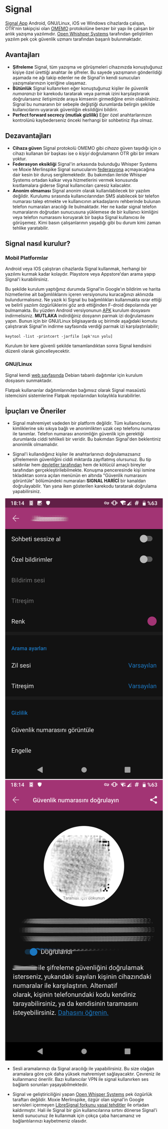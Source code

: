 # Signal

<!-- toc -->

[Signal App](https://www.signal.org) Android, GNU/Linux, iOS ve Windows cihazlarda çalışan, OTR'nin takipçisi olan [OMEMO](https://conversations.im/omemo/) protokolüne benzer bir yapı ile çalışan bir anlık yazışma yazılımıdır. [Open Whishper Systems](https://en.wikipedia.org/wiki/Open_Whisper_Systems) tarafından geliştirilen yazılım pek çok güvenlik uzmanı tarafından başarılı bulunmaktadır. 

## Avantajları

* __Şifreleme__ Signal, tüm yazışma ve görüşmeleri cihazınızda konuştuğunuz kişiye özel ürettiği anahtar ile şifreler. Bu sayede yazışmanın gönderildiği aşamada ne ağı takip edenler ne de Signal'in kendi sunucuları yazışmalarınızın içeriğine ulaşamaz.
* __Bütünlük__ Signal kullanırken eğer konuştuğunuz kişiler ile *güvenlik numaranızı* bir karekodu taratarak veya parmak izini karşılaştırarak doğrularsanız iletişimizde araya kimsenin girmediğine emin olabilirsiniz. Signal bu numaranın bir sebeple değiştiği durumlarda belirgin şekilde kullanıcılarını uyararak güvenliğin eksildiğini bildirir.
* __Perfect forward secrecy (mutlak gizlilik)__ Eğer özel anahtarlarınızın kontrolünü kaybederseniz önceki herhangi bir sohbetiniz ifşa olmaz.

## Dezavantajları

* __Cihaza güven__ Signal protokolü OMEMO gibi *cihaza* güven taşıdığı için o cihazı kullanan bir başkası ise o *kişiyi* doğrulamanın OTR gibi bir imkanı yoktur.
* __Federasyon eksikliği__ Signal'in arkasında bulunduğu Whisper Systems ve Moxie Merlinspike Signal sunucularını [federasyona](https://en.wikipedia.org/wiki/Fediverse) açmayacağına dair kesin bir duruş sergilemektedir. Bu bakımdan ileride Whisper Systems ortadan kalkar veya hizmetlerini vermek konusunda kısıtlamalara giderse Signal kullanıcıları çaresiz kalacaktır.
* __Anonim olmaması__ Signal anonim olarak kullanılabilecek bir yazılım değildir. Kurulumu sırasında kullanıcılarından SMS alabilecek bir telefon numarası talep etmekte ve kullanıcının arkadaşlarını rehberinde bulunan telefon numaraları aracılığı ile bulmaktadır. Her ne kadar signal telefon numaralarını doğrudan sunucusuna yüklemese de bir kullanıcı kimliğini veya telefon numarasını koruyarak bir başka Signal kullanıcısı ile görüşemez. Kimi basın çalışanlarının yaşadığı gibi bu durum kimi zaman tehlike yaratabilir.

## Signal nasıl kurulur?

### Mobil Platformlar

Android veya IOS çalıştıran cihazlarda Signal kullanmak, herhangi bir yazılımı kurmak kadar kolaydır. Playstore veya Appstore'dan arama yapıp Signal'i kurabilirsiniz. 

Bu şekilde kurulum yaptığınız durumda Signal'in Google'ın bildirim ve harita hizmetlerine ait bağımlılıklarını içeren versiyonunu kuracağınızı aklınızda bulundurmalısınız. Ne yazık ki Signal bu bağımlılıkları kullanmakta ısrar ettiği ve belirli yazılım özgürlüklerini göz ardı ettiğinden F-droid depolarında yer bulmamakta. Bu yüzden Android versiyonunun [APK](https://signal.org/android/apk/) kurulum dosyasını indirmelisiniz. **MUTLAKA** indirdiğiniz dosyanın parmak izi doğrulamasını yapın. Bunun için bir GNU/Linux bilgisayarda uç birimde aşağıdaki komutu çalıştırarak Signal'in indirme sayfasında verdiği parmak izi karşılaştırılabilir;

`keytool -list -printcert -jarfile [apk'nın yolu]`

Kurulum bir kere güvenli şekilde tamamlandıktan sonra Signal kendisini düzenli olarak güncelleyecektir.

### GNU/Linux

Signal kendi [web sayfasında](https://signal.org/download/#linuxModal) Debian tabanlı dağıtımlar için kurulum dosyasını sunmaktadır.

Flatpak kullananlar dağıtımlarından bağımsız olarak Signal masaüstü istemcisini sistemlerine Flatpak repolarından kolaylıkla kurabilirler.

## İpuçları ve Öneriler

* Signal mahremiyet vadeden bir platform değildir. Tüm kullanıcılarını, kimliklerine sıkı sıkıya bağlı ve anonimlikten uzak cep telefonu numarası ile tanımlar. Telefon numarası anonimliğin güvenlik için gerektiği durumlarda ciddi tehlikeli bir veridir. Bu bakımdan Signal'den beklentiniz anonimlik olmamalıdır.

* Signal'i kullandığınız kişiler ile anahtarlarınızı doğrulamazsanız şifrelemenin güvenliğini ciddi miktarda zayıflatmış olursunuz. Bu tip saldırılar hem [devletler tarafından](https://yro.slashdot.org/story/18/11/07/2156241/police-decrypt-258000-messages-after-breaking-pricey-ironchat-crypto-app) hem de kötücül amaçlı bireyler tarafından gerçekleştirilebilmekte. Konuşma penceresinde kişi ismine tıkladıktan sonra açılan menünün en altında "Güvenlik numarasını görüntüle" bölümündeki numaraları **SIGNAL HARİCİ** bir kanaldan doğrulayabilir. Yan yana iken gösterilen karekodu taratarak doğrulama yapabilirsiniz.

![alt-text](signal/signal1.png)
![alt-text](signal/signal2.png)

* Sesli aramalarınızı da Signal aracılığı ile yapabilirsiniz. Bu size olağan aramalara göre çok daha yüksek mahremiyet sağlayacaktır. Çevreniz ile kullanmanız önerilir. Bazı kullanıcılar VPN ile signal kullanırken ses bağlantı sorunları yaşayabilmektedir.

* Signal ve geliştiriciliğini yapan [Open Whisper Systems](https://signal.org/) pek özgürlük taraftarı değildir. Moxie Merlinspike, özgür olan signal'in Google servisleri içermeyen [LibreSignal forkunu yasal tehditler](https://github.com/LibreSignal/LibreSignal/issues/37#issuecomment-217211165) ile ortadan kaldırmıştır. Hali ile Signal bir gün kullanıcılarına sırtını dönerse Signal'i kendi sunucunuz ile kullanmak için çokça çaba harcamanız ve bağlantılarınızı kaybetmeniz olasıdır.
